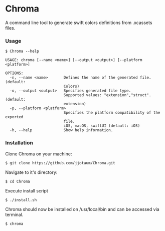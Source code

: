 # Chroma

A command line tool to generate swift colors definitions from .xcassets files.

### Usage

```
$ Chroma --help

USAGE: chroma [--name <name>] [--output <output>] [--platform <platform>]

OPTIONS:
  -n, --name <name>       Defines the name of the generated file. (default:
                          Colors)
  -o, --output <output>   Specifies generated file type.
                          Supported values: "extension","struct". (default:
                          extension)
  -p, --platform <platform>
                          Specifies the platform compatibility of the exported
                          file.
                          iOS, macOS, swiftUI (default: iOS)
  -h, --help              Show help information.
```

### Installation

Clone Chroma on your machine:

```
$ git clone https://github.com/jjotaum/Chroma.git
```
Navigate to it's directory:

```
$ cd Chroma
```

Execute install script
```
$ ./install.sh
```
Chroma should now be installed on /usr/local/bin and can be accessed via terminal.
```
$ chroma
```
